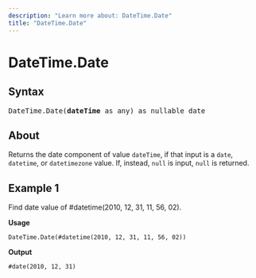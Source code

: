 ```yaml
---
description: "Learn more about: DateTime.Date"
title: "DateTime.Date"
---
```

# DateTime.Date

## Syntax

<pre>
DateTime.Date(<b>dateTime</b> as any) as nullable date 
</pre>
  
## About

Returns the date component of value `dateTime`, if that input is a `date`, `datetime`, or `datetimezone` value. If, instead, `null` is input, `null` is returned.

## Example 1

Find date value of #datetime(2010, 12, 31, 11, 56, 02).

**Usage**

```powerquery-m
DateTime.Date(#datetime(2010, 12, 31, 11, 56, 02))
```

**Output**

`#date(2010, 12, 31)`
